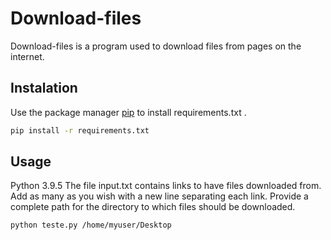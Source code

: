 # Download-files

Download-files is a program used to download files from pages on the internet.

## Instalation

Use the package manager [pip](https://pip.pypa.io/en/stable/) to install requirements.txt .

```bash
pip install -r requirements.txt
```
## Usage

Python 3.9.5
The file input.txt contains links to have files downloaded from. Add as many as you wish with a new line separating each link.
Provide a complete path for the directory to which files should be downloaded.

```bash
python teste.py /home/myuser/Desktop
```

